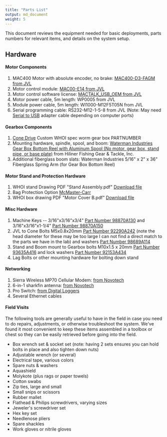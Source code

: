 ```yaml
---
title: "Parts List"
output: md_document
weight: 5
---
```


This document reviews the equipment needed for basic deployments, parts numbers for relevant items, and details on the system setup.

## Hardware

#### Motor Components

1.  MAC400 Motor with absolute encoder, no brake: [MAC400-D3-FAGM from JVL](https://www.jvl.dk/703/mac400-integrated-servo-motor)
2.  Motor control module: [MAC00-E14 from JVL](https://www.jvl.dk/806/industrial-ethernet-mac)
3.  Motor control software license: [MACTALK_USB_OEM from JVL](https://www.jvl.dk/523/software-mac-motor)
4.  Motor power cable, 5m length: WP0005 from JVL
5.  Module power cable, 5m length: WI1000-M12F5T05N from JVL
6.  Serial programming cable: RS232-M12-1-5-8 from JVL (Note: May need [Serial to USB](https://www.amazon.com/Sabrent-Converter-Prolific-Chipset-CB-DB9P/dp/B00IDSM6BW/ref=sr_1_3?keywords=Serial%2BTo%2BUsb%2BAdapter&qid=1674146167&sr=8-3&th=1) adapter cable depending on computer ports)

#### Gearbox Components

1.  [Cone Drive](https://conedrive.com/) Custom WHOI spec worm gear box PARTNUMBER
2.  Mounting hardware, spindle, spool, and boom: [Waterman Industries Gear Box Bottom Reel with Aluminum Spool (No motor, gear box, stand pipe, or base plate)](https://hiliner.com/product-catalog/deep-water-reels/waterman-industries-deep-water-reels-manual-electric-or-hydraulic/) from Hiliner Fishing Gear & Tackle, Inc.
3.  Additional fiberglass boom slats: Waterman Industries 5/16" x 2" x 36" Fiberglass Spring Arm (for Gear Box Bottom Reel)

#### Motor Stand and Protection Hardware

1.  WHOI stand Drawing PDF "Stand Assembly.pdf" [Download file](https://whoi-my.sharepoint.com/:b:/g/personal/michael_staiger_whoi_edu/EVbM2-zOY0hBjWZCHXKfUOAB2K06o-FsmcDCMey1_-G9TQ?e=0UA0Nf)
2.  Bag Protection Option [McMaster-Carr](https://www.mcmaster.com/4656T1/)
3.  WHOI box drawing PDF "Motor Cover B.pdf" [Download file](https://whoi-my.sharepoint.com/:b:/g/personal/michael_staiger_whoi_edu/ERwgTlnwaAZDnIMBmpFRazABG99atlDSl248m-EFrU-SXw?e=x1PYt4)

#### Misc Hardware

1.  Machine Keys -- 3/16"x3/16"x3/4" [Part Number 98870A130](https://www.mcmaster.com/98870A130/) and 3/16"x3/16"x1-1/4" [Part Number 98870A150](https://www.mcmaster.com/98870A150/)
2.  JVL to Cone Bolts M5x0.8x20mm [Part Number 92290A242](https://www.mcmaster.com/92290A242/) (note the head diameter for these may be too large I can not find a direct match to the parts we have in the lab) and washers [Part Number 98689A114](https://www.mcmaster.com/98689A114/)
3.  Stand and Boom mount to Gearbox bolts M10x1.5 x 20mm [Part Number 93635A416](https://www.mcmaster.com/93635A416/) and lock washers [Part Number 92153A434](https://www.mcmaster.com/92153A434/)
4.  Lag Bolts or other mounting hardware for bolting down stand

#### Networking

1.  Sierra Wireless MP70 Cellular Modem: [from Novotech](https://novotech.com/mp70-105.html)
2.  6-in-1 sharkfin antenna: [from Novotech](https://novotech.com/6-in-1-airlink-antenna-294.html)
3.  Pro Switch: [from Digital Loggers](https://dlidirect.com/products/new-pro-switch)
4.  Several Ethernet cables

#### Field Visits

The following tools are generally useful to have in the field in case you need to do repairs, adjustments, or otherwise troubleshoot the system. We've found it most convenient to keep these items assembled in a toolbox or chest so they can be easily retrieved before going into the field.

-   Box wrench set & socket set (note: having 2 sets ensures you can hold bolts in place and also tighten down nuts)
-   Adjustable wrench (or several)
-   Electrical tape, various colors
-   Spare nuts & washers
-   Aquashield
-   Molykote (plus rags or paper towels)
-   Cotton swabs
-   Zip ties, large and small
-   Small snips or scissors
-   Rubber mallet
-   Flathead & Philips screwdrivers, varying sizes
-   Jeweler's screwdriver set
-   Hex key set
-   Needlenose pliers
-   Spare shackles
-   Work gloves or nitrile gloves
